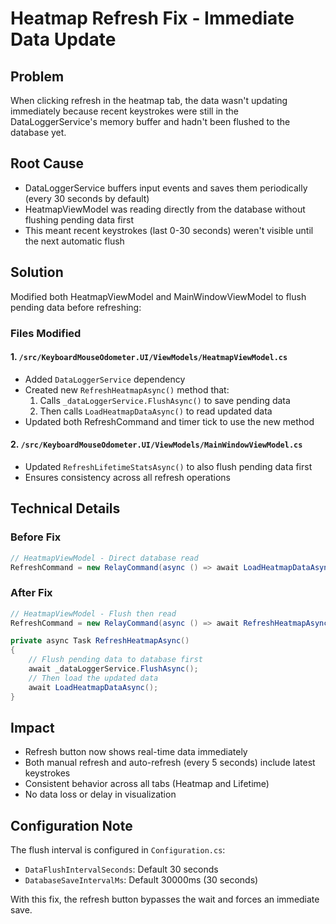 # Heatmap Refresh Fix - Immediate Data Update

## Problem
When clicking refresh in the heatmap tab, the data wasn't updating immediately because recent keystrokes were still in the DataLoggerService's memory buffer and hadn't been flushed to the database yet.

## Root Cause
- DataLoggerService buffers input events and saves them periodically (every 30 seconds by default)
- HeatmapViewModel was reading directly from the database without flushing pending data first
- This meant recent keystrokes (last 0-30 seconds) weren't visible until the next automatic flush

## Solution
Modified both HeatmapViewModel and MainWindowViewModel to flush pending data before refreshing:

### Files Modified

#### 1. `/src/KeyboardMouseOdometer.UI/ViewModels/HeatmapViewModel.cs`
- Added `DataLoggerService` dependency
- Created new `RefreshHeatmapAsync()` method that:
  1. Calls `_dataLoggerService.FlushAsync()` to save pending data
  2. Then calls `LoadHeatmapDataAsync()` to read updated data
- Updated both RefreshCommand and timer tick to use the new method

#### 2. `/src/KeyboardMouseOdometer.UI/ViewModels/MainWindowViewModel.cs`
- Updated `RefreshLifetimeStatsAsync()` to also flush pending data first
- Ensures consistency across all refresh operations

## Technical Details

### Before Fix
```csharp
// HeatmapViewModel - Direct database read
RefreshCommand = new RelayCommand(async () => await LoadHeatmapDataAsync());
```

### After Fix
```csharp
// HeatmapViewModel - Flush then read
RefreshCommand = new RelayCommand(async () => await RefreshHeatmapAsync());

private async Task RefreshHeatmapAsync()
{
    // Flush pending data to database first
    await _dataLoggerService.FlushAsync();
    // Then load the updated data
    await LoadHeatmapDataAsync();
}
```

## Impact
- Refresh button now shows real-time data immediately
- Both manual refresh and auto-refresh (every 5 seconds) include latest keystrokes
- Consistent behavior across all tabs (Heatmap and Lifetime)
- No data loss or delay in visualization

## Configuration Note
The flush interval is configured in `Configuration.cs`:
- `DataFlushIntervalSeconds`: Default 30 seconds
- `DatabaseSaveIntervalMs`: Default 30000ms (30 seconds)

With this fix, the refresh button bypasses the wait and forces an immediate save.